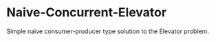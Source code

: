 Naive-Concurrent-Elevator
=========================

Simple naive consumer-producer type solution to the Elevator problem.
